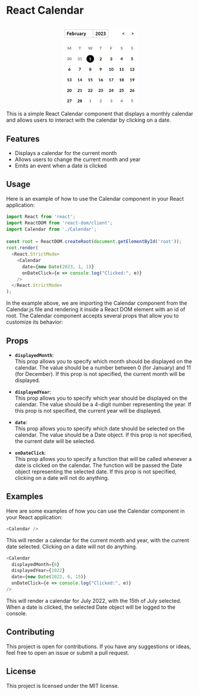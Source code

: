 # React Calendar
<img src="assets/calendar.png" style="width: 40%; margin: 10px 30%;"></img>
This is a simple React Calendar component that displays a monthly calendar and allows users to interact with the calendar by clicking on a date.

## Features
- Displays a calendar for the current month
- Allows users to change the current month and year
- Emits an event when a date is clicked

## Usage
Here is an example of how to use the Calendar component in your React application:

```javascript
import React from 'react';
import ReactDOM from 'react-dom/client';
import Calendar from './Calendar';

const root = ReactDOM.createRoot(document.getElementById('root'));
root.render(
  <React.StrictMode>
    <Calendar 
      date={new Date(2023, 1, 1)}
      onDateClick={e => console.log("Clicked:", e)}
    />
  </React.StrictMode>
);
```
In the example above, we are importing the Calendar component from the Calendar.js file and rendering it inside a React DOM element with an id of root. The Calendar component accepts several props that allow you to customize its behavior:

## Props
- **`displayedMonth`**:  
This prop allows you to specify which month should be displayed on the calendar. The value should be a number between 0 (for January) and 11 (for December). If this prop is not specified, the current month will be displayed.

- **`displayedYear`**:  
This prop allows you to specify which year should be displayed on the calendar. The value should be a 4-digit number representing the year. If this prop is not specified, the current year will be displayed.

- **`date`**:  
This prop allows you to specify which date should be selected on the calendar. The value should be a Date object. If this prop is not specified, the current date will be selected.

- **`onDateClick`**:  
This prop allows you to specify a function that will be called whenever a date is clicked on the calendar. The function will be passed the Date object representing the selected date. If this prop is not specified, clicking on a date will not do anything.

## Examples
Here are some examples of how you can use the Calendar component in your React application:

```js
<Calendar />
```
This will render a calendar for the current month and year, with the current date selected. Clicking on a date will not do anything.

```js
<Calendar 
  displayedMonth={6} 
  displayedYear={2022} 
  date={new Date(2022, 6, 15)} 
  onDateClick={e => console.log("Clicked:", e)} 
/>
```
This will render a calendar for July 2022, with the 15th of July selected. When a date is clicked, the selected Date object will be logged to the console.

## Contributing
This project is open for contributions. If you have any suggestions or ideas, feel free to open an issue or submit a pull request.

## License
This project is licensed under the MIT license.